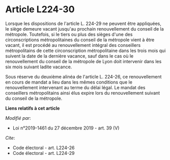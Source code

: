 # Article L224-30

Lorsque les dispositions de l'article L. 224-29 ne peuvent être appliquées, le siège demeure vacant jusqu'au prochain
renouvellement du conseil de la métropole. Toutefois, si le tiers ou plus des sièges d'une des circonscriptions
métropolitaines du conseil de la métropole vient à être vacant, il est procédé au renouvellement intégral des conseillers
métropolitains de cette circonscription métropolitaine dans les trois mois qui suivent la date de la dernière vacance, sauf
dans le cas où le renouvellement du conseil de la métropole de Lyon doit intervenir dans les six mois suivant ladite vacance.

Sous réserve du deuxième alinéa de l'article L. 224-26, ce renouvellement en cours de mandat a lieu dans les mêmes conditions
que le renouvellement intervenant au terme du délai légal. Le mandat des conseillers métropolitains ainsi élus expire lors du
renouvellement suivant du conseil de la métropole.

**Liens relatifs à cet article**

_Modifié par_:

  - Loi n°2019-1461 du 27 décembre 2019 - art. 39 (V)

_Cite_:

  - Code électoral - art. L224-26
  - Code électoral - art. L224-29
